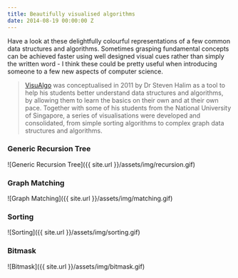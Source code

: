 ```yaml
---
title: Beautifully visualised algorithms
date: 2014-08-19 00:00:00 Z
---
```


Have a look at these delightfully colourful representations of a few common data structures and algorithms. Sometimes grasping fundamental concepts can be achieved faster using well designed visual cues rather than simply the written word - I think these could be pretty useful when introducing someone to a few new aspects of computer science.

> [VisuAlgo](http://www.comp.nus.edu.sg/~stevenha/visualization/index.html) was conceptualised in 2011 by Dr Steven Halim as a tool to help his students better understand data structures and algorithms, by allowing them to learn the basics on their own and at their own pace. Together with some of his students from the National University of Singapore, a series of visualisations were developed and consolidated, from simple sorting algorithms to complex graph data structures and algorithms.

### Generic Recursion Tree
![Generic Recursion Tree]({{ site.url }}/assets/img/recursion.gif)

### Graph Matching
![Graph Matching]({{ site.url }}/assets/img/matching.gif)

### Sorting
![Sorting]({{ site.url }}/assets/img/sorting.gif)

### Bitmask
![Bitmask]({{ site.url }}/assets/img/bitmask.gif)